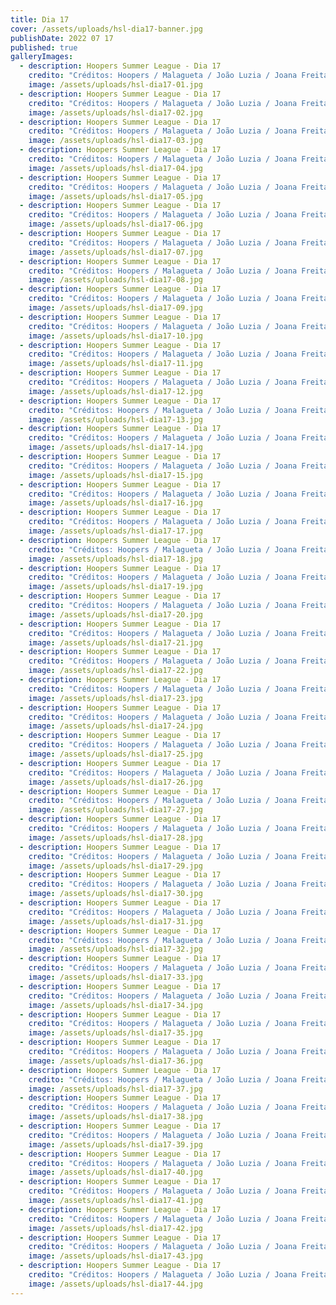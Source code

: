 ```yaml
---
title: Dia 17
cover: /assets/uploads/hsl-dia17-banner.jpg
publishDate: 2022 07 17
published: true
galleryImages:
  - description: Hoopers Summer League - Dia 17
    credito: "Créditos: Hoopers / Malagueta / João Luzia / Joana Freitas"
    image: /assets/uploads/hsl-dia17-01.jpg
  - description: Hoopers Summer League - Dia 17
    credito: "Créditos: Hoopers / Malagueta / João Luzia / Joana Freitas"
    image: /assets/uploads/hsl-dia17-02.jpg
  - description: Hoopers Summer League - Dia 17
    credito: "Créditos: Hoopers / Malagueta / João Luzia / Joana Freitas"
    image: /assets/uploads/hsl-dia17-03.jpg
  - description: Hoopers Summer League - Dia 17
    credito: "Créditos: Hoopers / Malagueta / João Luzia / Joana Freitas"
    image: /assets/uploads/hsl-dia17-04.jpg
  - description: Hoopers Summer League - Dia 17
    credito: "Créditos: Hoopers / Malagueta / João Luzia / Joana Freitas"
    image: /assets/uploads/hsl-dia17-05.jpg
  - description: Hoopers Summer League - Dia 17
    credito: "Créditos: Hoopers / Malagueta / João Luzia / Joana Freitas"
    image: /assets/uploads/hsl-dia17-06.jpg
  - description: Hoopers Summer League - Dia 17
    credito: "Créditos: Hoopers / Malagueta / João Luzia / Joana Freitas"
    image: /assets/uploads/hsl-dia17-07.jpg
  - description: Hoopers Summer League - Dia 17
    credito: "Créditos: Hoopers / Malagueta / João Luzia / Joana Freitas"
    image: /assets/uploads/hsl-dia17-08.jpg
  - description: Hoopers Summer League - Dia 17
    credito: "Créditos: Hoopers / Malagueta / João Luzia / Joana Freitas"
    image: /assets/uploads/hsl-dia17-09.jpg
  - description: Hoopers Summer League - Dia 17
    credito: "Créditos: Hoopers / Malagueta / João Luzia / Joana Freitas"
    image: /assets/uploads/hsl-dia17-10.jpg
  - description: Hoopers Summer League - Dia 17
    credito: "Créditos: Hoopers / Malagueta / João Luzia / Joana Freitas"
    image: /assets/uploads/hsl-dia17-11.jpg
  - description: Hoopers Summer League - Dia 17
    credito: "Créditos: Hoopers / Malagueta / João Luzia / Joana Freitas"
    image: /assets/uploads/hsl-dia17-12.jpg
  - description: Hoopers Summer League - Dia 17
    credito: "Créditos: Hoopers / Malagueta / João Luzia / Joana Freitas"
    image: /assets/uploads/hsl-dia17-13.jpg
  - description: Hoopers Summer League - Dia 17
    credito: "Créditos: Hoopers / Malagueta / João Luzia / Joana Freitas"
    image: /assets/uploads/hsl-dia17-14.jpg
  - description: Hoopers Summer League - Dia 17
    credito: "Créditos: Hoopers / Malagueta / João Luzia / Joana Freitas"
    image: /assets/uploads/hsl-dia17-15.jpg
  - description: Hoopers Summer League - Dia 17
    credito: "Créditos: Hoopers / Malagueta / João Luzia / Joana Freitas"
    image: /assets/uploads/hsl-dia17-16.jpg
  - description: Hoopers Summer League - Dia 17
    credito: "Créditos: Hoopers / Malagueta / João Luzia / Joana Freitas"
    image: /assets/uploads/hsl-dia17-17.jpg
  - description: Hoopers Summer League - Dia 17
    credito: "Créditos: Hoopers / Malagueta / João Luzia / Joana Freitas"
    image: /assets/uploads/hsl-dia17-18.jpg
  - description: Hoopers Summer League - Dia 17
    credito: "Créditos: Hoopers / Malagueta / João Luzia / Joana Freitas"
    image: /assets/uploads/hsl-dia17-19.jpg
  - description: Hoopers Summer League - Dia 17
    credito: "Créditos: Hoopers / Malagueta / João Luzia / Joana Freitas"
    image: /assets/uploads/hsl-dia17-20.jpg
  - description: Hoopers Summer League - Dia 17
    credito: "Créditos: Hoopers / Malagueta / João Luzia / Joana Freitas"
    image: /assets/uploads/hsl-dia17-21.jpg
  - description: Hoopers Summer League - Dia 17
    credito: "Créditos: Hoopers / Malagueta / João Luzia / Joana Freitas"
    image: /assets/uploads/hsl-dia17-22.jpg
  - description: Hoopers Summer League - Dia 17
    credito: "Créditos: Hoopers / Malagueta / João Luzia / Joana Freitas"
    image: /assets/uploads/hsl-dia17-23.jpg
  - description: Hoopers Summer League - Dia 17
    credito: "Créditos: Hoopers / Malagueta / João Luzia / Joana Freitas"
    image: /assets/uploads/hsl-dia17-24.jpg
  - description: Hoopers Summer League - Dia 17
    credito: "Créditos: Hoopers / Malagueta / João Luzia / Joana Freitas"
    image: /assets/uploads/hsl-dia17-25.jpg
  - description: Hoopers Summer League - Dia 17
    credito: "Créditos: Hoopers / Malagueta / João Luzia / Joana Freitas"
    image: /assets/uploads/hsl-dia17-26.jpg
  - description: Hoopers Summer League - Dia 17
    credito: "Créditos: Hoopers / Malagueta / João Luzia / Joana Freitas"
    image: /assets/uploads/hsl-dia17-27.jpg
  - description: Hoopers Summer League - Dia 17
    credito: "Créditos: Hoopers / Malagueta / João Luzia / Joana Freitas"
    image: /assets/uploads/hsl-dia17-28.jpg
  - description: Hoopers Summer League - Dia 17
    credito: "Créditos: Hoopers / Malagueta / João Luzia / Joana Freitas"
    image: /assets/uploads/hsl-dia17-29.jpg
  - description: Hoopers Summer League - Dia 17
    credito: "Créditos: Hoopers / Malagueta / João Luzia / Joana Freitas"
    image: /assets/uploads/hsl-dia17-30.jpg
  - description: Hoopers Summer League - Dia 17
    credito: "Créditos: Hoopers / Malagueta / João Luzia / Joana Freitas"
    image: /assets/uploads/hsl-dia17-31.jpg
  - description: Hoopers Summer League - Dia 17
    credito: "Créditos: Hoopers / Malagueta / João Luzia / Joana Freitas"
    image: /assets/uploads/hsl-dia17-32.jpg
  - description: Hoopers Summer League - Dia 17
    credito: "Créditos: Hoopers / Malagueta / João Luzia / Joana Freitas"
    image: /assets/uploads/hsl-dia17-33.jpg
  - description: Hoopers Summer League - Dia 17
    credito: "Créditos: Hoopers / Malagueta / João Luzia / Joana Freitas"
    image: /assets/uploads/hsl-dia17-34.jpg
  - description: Hoopers Summer League - Dia 17
    credito: "Créditos: Hoopers / Malagueta / João Luzia / Joana Freitas"
    image: /assets/uploads/hsl-dia17-35.jpg
  - description: Hoopers Summer League - Dia 17
    credito: "Créditos: Hoopers / Malagueta / João Luzia / Joana Freitas"
    image: /assets/uploads/hsl-dia17-36.jpg
  - description: Hoopers Summer League - Dia 17
    credito: "Créditos: Hoopers / Malagueta / João Luzia / Joana Freitas"
    image: /assets/uploads/hsl-dia17-37.jpg
  - description: Hoopers Summer League - Dia 17
    credito: "Créditos: Hoopers / Malagueta / João Luzia / Joana Freitas"
    image: /assets/uploads/hsl-dia17-38.jpg
  - description: Hoopers Summer League - Dia 17
    credito: "Créditos: Hoopers / Malagueta / João Luzia / Joana Freitas"
    image: /assets/uploads/hsl-dia17-39.jpg
  - description: Hoopers Summer League - Dia 17
    credito: "Créditos: Hoopers / Malagueta / João Luzia / Joana Freitas"
    image: /assets/uploads/hsl-dia17-40.jpg
  - description: Hoopers Summer League - Dia 17
    credito: "Créditos: Hoopers / Malagueta / João Luzia / Joana Freitas"
    image: /assets/uploads/hsl-dia17-41.jpg
  - description: Hoopers Summer League - Dia 17
    credito: "Créditos: Hoopers / Malagueta / João Luzia / Joana Freitas"
    image: /assets/uploads/hsl-dia17-42.jpg
  - description: Hoopers Summer League - Dia 17
    credito: "Créditos: Hoopers / Malagueta / João Luzia / Joana Freitas"
    image: /assets/uploads/hsl-dia17-43.jpg
  - description: Hoopers Summer League - Dia 17
    credito: "Créditos: Hoopers / Malagueta / João Luzia / Joana Freitas"
    image: /assets/uploads/hsl-dia17-44.jpg
---
```


